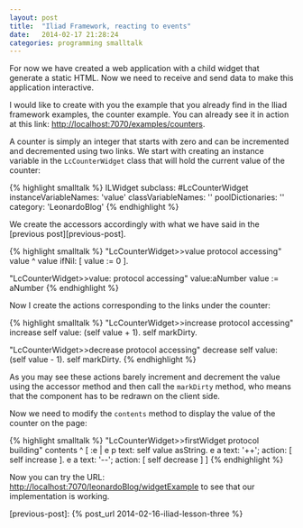 ```yaml
---
layout: post
title:  "Iliad Framework, reacting to events"
date:   2014-02-17 21:28:24
categories: programming smalltalk
---
```


For now we have created a web application with a child widget that
generate a static HTML. Now we need to receive and send data to make
this application interactive.

I would like to create with you the example that you already find in
the Iliad framework examples, the counter example. You can already see
it in action at this link:
[http://localhost:7070/examples/counters](http://localhost:7070/examples/counters).

A counter is simply an integer that starts with zero and can be
incremented and decremented using two links. We start with creating an
instance variable in the `LcCounterWidget` class that will hold the
current value of the counter:

{% highlight smalltalk %}
ILWidget subclass: #LcCounterWidget
    instanceVariableNames: 'value'
    classVariableNames: ''
    poolDictionaries: ''
    category: 'LeonardoBlog'
{% endhighlight %}

We create the accessors accordingly with what we have said in the
[previous post][previous-post].

{% highlight smalltalk %}
"LcCounterWidget>>value protocol accessing"
value
    ^ value ifNil: [ value := 0 ].

"LcCounterWidget>>value: protocol accessing"
value:aNumber
    value := aNumber 
{% endhighlight %}

Now I create the actions corresponding to the links under the counter:

{% highlight smalltalk %}
"LcCounterWidget>>increase protocol accessing"
increase
    self value: (self value + 1).
    self markDirty.

"LcCounterWidget>>decrease protocol accessing"
decrease
    self value: (self value - 1).
    self markDirty.
{% endhighlight %}

As you may see these actions barely increment and decrement the value
using the accessor method and then call the `markDirty` method, who
means that the component has to be redrawn on the client side.

Now we need to modify the `contents` method to display the value of
the counter on the page:

{% highlight smalltalk %}
"LcCounterWidget>>firstWidget protocol building"
contents
	^ [ :e |
		e p text: self value asString.
		e a
		text: '++';
		action: [ self increase ].
		e a
		text: '--';
		action: [ self decrease ] ]
{% endhighlight %}

Now you can try the URL:
[http://localhost:7070/leonardoBlog/widgetExample](http://localhost:7070/leonardoBlog/widgetExample)
to see that our implementation is working.

[previous-post]: {% post_url 2014-02-16-iliad-lesson-three %}
